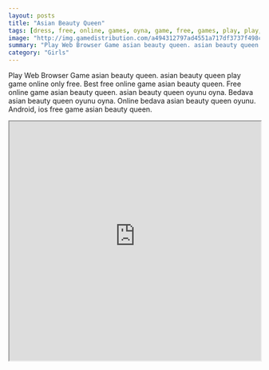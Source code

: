 ```yaml
---
layout: posts
title: "Asian Beauty Queen"
tags: [dress, free, online, games, oyna, game, free, games, play, play, games]
image: "http://img.gamedistribution.com/a494312797ad4551a717df3737f498c2.jpg"
summary: "Play Web Browser Game asian beauty queen. asian beauty queen play game online only free. Best free online game asian beauty queen. Free online game asian beauty queen. asian beauty queen oyunu oyna. Bedava asian beauty queen oyunu oyna. Online bedava asian beauty queen oyunu. Android, ios free game asian beauty queen."
category: "Girls"
---
```


Play Web Browser Game asian beauty queen. asian beauty queen play game online only free. Best free online game asian beauty queen. Free online game asian beauty queen. asian beauty queen oyunu oyna. Bedava asian beauty queen oyunu oyna. Online bedava asian beauty queen oyunu. Android, ios free game asian beauty queen.

<iframe width="100%" height="480px;" src="http://flash.gamedistribution.com?game=a494312797ad4551a717df3737f498c2"></iframe>